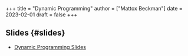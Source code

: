 +++
title = "Dynamic Programming"
author = ["Mattox Beckman"]
date = 2023-02-01
draft = false
+++

## Slides {#slides}

-   [Dynamic Programming Slides](/slides/dynamic-programming.pdf)
